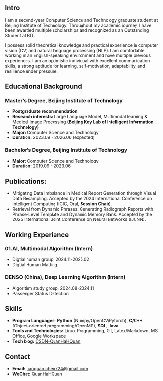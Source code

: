 ## Intro
I am a second-year Computer Science and Technology graduate student at Beijing Institute of Technology. Throughout my academic journey, I have been awarded multiple scholarships and recognized as an Outstanding Student at BIT. 

I possess solid theoretical knowledge and practical experience in computer vision (CV) and natural language processing (NLP). I am comfortable working in an English-speaking environment and have multiple previous experiences. I am an optimistic individual with excellent communication skills, a strong aptitude for learning, self-motivation, adaptability, and resilience under pressure.

## Educational Background
### Master’s Degree, Beijing Institute of Technology
- **Postgraduate recommendation** 
- **Research interests:** Large Language Model, Multimodal learning & Medical Image Processing **(Beijing Key Lab of Intelligent Information Technology)**
- **Major:** Computer Science and Technology
- **Duration:** 2023.09 - 2026.06 (expected)

### Bachelor’s Degree, Beijing Institute of Technology
- **Major:** Computer Science and Technology
- **Duration:** 2019.09 - 2023.06
  
## Publications:
- Mitigating Data Imbalance in Medical Report Generation through Visual Data Resampling. Accepted by the 2024 International Conference on Intelligent Computing (ICIC, Oral, **Session Chair**).
- Retrieval from Dynamic Phrases: Generating Radiograph Reports with Phrase-Level Template and Dynamic Memory Bank. Accepted by the 2025 International Joint Conference on Neural Networks (IJCNN).

## Working Experience

### 01.AI, Multimodal Algorithm (Intern)
- Digtial human group, 2024.11-2025.02
- Digtial Human Matting 

### DENSO (China), Deep Learning Algorithm (Intern)
- Algorithm study group, 2024.08-2024.11
- Passenger Status Detection

## Skills
- **Program Languages:** **Python** (Numpy/OpenCV/Pytorch), **C/C++** (Object-oriented programming/OpenMP), **SQL**, **Java**
- **Tools and Technologies:** Linux Programming, Git, Latex/Markdown, MS Office, Google Workspace
- **Tech blog:** [CSDN-QuanHaHQuan](https://blog.csdn.net/c_h_q_)

## Contact
- **Email:** haoquan.chen724@gmail.com
- **WeChat:** QuanHaHQuan
